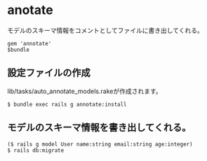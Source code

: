 # anotate
モデルのスキーマ情報をコメントとしてファイルに書き出してくれる。

```
gem 'annotate'
$bundle
```
## 設定ファイルの作成
lib/tasks/auto_annotate_models.rakeが作成されます。
```
$ bundle exec rails g annotate:install
```

## モデルのスキーマ情報を書き出してくれる。

```
($ rails g model User name:string email:string age:integer)
$ rails db:migrate
```
